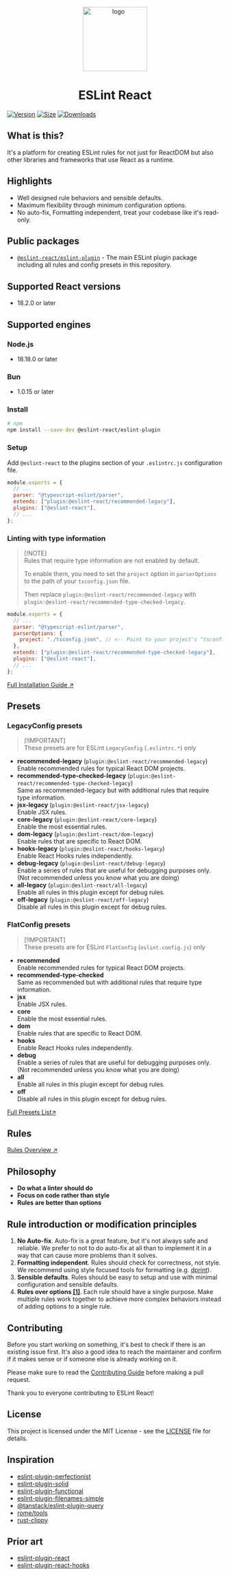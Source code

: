 <p align="center"><img src="https://eslint-react.xyz/logo.svg" alt="logo" width="150" /></p>

<h1 align="center" alt="title">ESLint React</h1>

[![Version](https://img.shields.io/npm/v/@eslint-react/eslint-plugin?style=flat&colorA=000000&colorB=000000)](https://npmjs.com/package/@eslint-react/eslint-plugin)
[![Size](https://img.shields.io/bundlephobia/minzip/@eslint-react/eslint-plugin?label=gzip&style=flat&colorA=000000&colorB=000000)](https://bundlephobia.com/package/@eslint-react/eslint-plugin)
[![Downloads](https://img.shields.io/npm/dt/@eslint-react/eslint-plugin.svg?style=flat&colorA=000000&colorB=000000)](https://npmjs.com/package/@eslint-react/eslint-plugin)

## What is this?

It's a platform for creating ESLint rules for not just for ReactDOM but also other libraries and frameworks that use React as a runtime.

## Highlights

- Well designed rule behaviors and sensible defaults.
- Maximum flexibility through minimum configuration options.
- No auto-fix, Formatting independent, treat your codebase like it's read-only.

## Public packages

- [`@eslint-react/eslint-plugin`](https://npm.im/@eslint-react/eslint-plugin) - The main ESLint plugin package including all rules and config presets in this repository.

## Supported React versions

- 18.2.0 or later

## Supported engines

### Node.js

- 18.18.0 or later

### Bun

- 1.0.15 or later

### Install

```sh
# npm
npm install --save-dev @eslint-react/eslint-plugin
```

### Setup

Add `@eslint-react` to the plugins section of your `.eslintrc.js` configuration file.

```js
module.exports = {
  // ...
  parser: "@typescript-eslint/parser",
  extends: ["plugin:@eslint-react/recommended-legacy"],
  plugins: ["@eslint-react"],
  // ...
};
```

### Linting with type information

> [!NOTE]\
> Rules that require type information are not enabled by default.
>
> To enable them, you need to set the `project` option in `parserOptions` to the path of your `tsconfig.json` file.
>
> Then replace `plugin:@eslint-react/recommended-legacy` with `plugin:@eslint-react/recommended-type-checked-legacy`.

```js
module.exports = {
  // ...
  parser: "@typescript-eslint/parser",
  parserOptions: {
    project: "./tsconfig.json", // <-- Point to your project's "tsconfig.json" or create a new one.
  },
  extends: ["plugin:@eslint-react/recommended-type-checked-legacy"],
  plugins: ["@eslint-react"],
  // ...
};
```

[Full Installation Guide ↗](https://eslint-react.xyz/docs/installation)

## Presets

### LegacyConfig presets

> [!IMPORTANT]\
> These presets are for ESLint `LegacyConfig` (`.eslintrc.*`) only

- **recommended-legacy** (`plugin:@eslint-react/recommended-legacy`)\
  Enable recommended rules for typical React DOM projects.
- **recommended-type-checked-legacy** (`plugin:@eslint-react/recommended-type-checked-legacy`)\
  Same as recommended-legacy but with additional rules that require type information.
- **jsx-legacy** (`plugin:@eslint-react/jsx-legacy`)\
  Enable JSX rules.
- **core-legacy** (`plugin:@eslint-react/core-legacy`)\
  Enable the most essential rules.
- **dom-legacy** (`plugin:@eslint-react/dom-legacy`)\
  Enable rules that are specific to React DOM.
- **hooks-legacy** (`plugin:@eslint-react/hooks-legacy`)\
  Enable React Hooks rules independently.
- **debug-legacy** (`plugin:@eslint-react/debug-legacy`)\
  Enable a series of rules that are useful for debugging purposes only.\
  (Not recommended unless you know what you are doing)
- **all-legacy** (`plugin:@eslint-react/all-legacy`)\
  Enable all rules in this plugin except for debug rules.
- **off-legacy** (`plugin:@eslint-react/off-legacy`)\
  Disable all rules in this plugin except for debug rules.

### FlatConfig presets

> [!IMPORTANT]\
> These presets are for ESLint `FlatConfig` (`eslint.config.js`) only

- **recommended**\
  Enable recommended rules for typical React DOM projects.
- **recommended-type-checked**\
  Same as recommended but with additional rules that require type information.
- **jsx**\
  Enable JSX rules.
- **core**\
  Enable the most essential rules.
- **dom**\
  Enable rules that are specific to React DOM.
- **hooks**\
  Enable React Hooks rules independently.
- **debug**\
  Enable a series of rules that are useful for debugging purposes only.\
  (Not recommended unless you know what you are doing)
- **all**\
  Enable all rules in this plugin except for debug rules.
- **off**\
  Disable all rules in this plugin except for debug rules.

[Full Presets List↗](https://eslint-react.xyz/presets/overview)

## Rules

[Rules Overview ↗](https://eslint-react.xyz/rules/overview)

## Philosophy

- **Do what a linter should do**
- **Focus on code rather than style**
- **Rules are better than options**

## Rule introduction or modification principles

1. **No Auto-fix**. Auto-fix is a great feature, but it's not always safe and reliable. We prefer to not to do auto-fix at all than to implement it in a way that can cause more problems than it solves.
2. **Formatting independent**. Rules should check for correctness, not style. We recommend using style focused tools for formatting (e.g. [dprint](https://dprint.dev/)).
3. **Sensible defaults**. Rules should be easy to setup and use with minimal configuration and sensible defaults.
4. **Rules over options [[1]](https://eslint-react.xyz/docs/rules-over-options)**. Each rule should have a single purpose. Make multiple rules work together to achieve more complex behaviors instead of adding options to a single rule.

## Contributing

Before you start working on something, it's best to check if there is an existing issue first. It's also a good idea to reach the maintainer and confirm if it makes sense or if someone else is already working on it.

Please make sure to read the [Contributing Guide](./.github/CONTRIBUTING.md) before making a pull request.

Thank you to everyone contributing to ESLint React!

## License

This project is licensed under the MIT License - see the [LICENSE](LICENSE) file for details.

## Inspiration

- [eslint-plugin-perfectionist](https://github.com/azat-io/eslint-plugin-perfectionist)
- [eslint-plugin-solid](https://github.com/solidjs-community/eslint-plugin-solid)
- [eslint-plugin-functional](https://github.com/eslint-functional/eslint-plugin-functional)
- [eslint-plugin-filenames-simple](https://github.com/epaew/eslint-plugin-filenames-simple)
- [@tanstack/eslint-plugin-query](https://github.com/TanStack/query/tree/main/packages/eslint-plugin-query)
- [rome/tools](https://github.com/rome/tools)
- [rust-clippy](https://github.com/rust-lang/rust-clippy)

## Prior art

- [eslint-plugin-react](https://github.com/jsx-eslint/eslint-plugin-react)
- [eslint-plugin-react-hooks](https://github.com/facebook/react/tree/main/packages/eslint-plugin-react-hooks)
